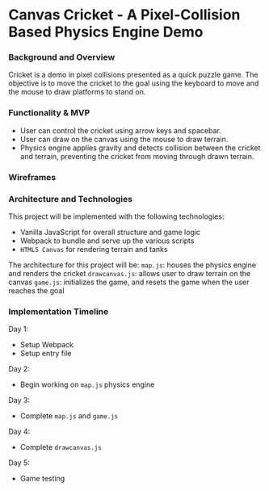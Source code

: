 # Canvas Cricket - A Pixel-Collision Based Physics Engine Demo

### Background and Overview
Cricket is a demo in pixel collisions presented as a quick puzzle game. The objective is to move the cricket to the goal using the keyboard to move and the mouse to draw platforms to stand on.

### Functionality & MVP
* User can control the cricket using arrow keys and spacebar.
* User can draw on the canvas using the mouse to draw terrain.
* Physics engine applies gravity and detects collision between the cricket and terrain, preventing the cricket from moving through drawn terrain.

### Wireframes

### Architecture and Technologies
This project will be implemented with the following technologies:
* Vanilla JavaScript for overall structure and game logic
* Webpack to bundle and serve up the various scripts
* `HTML5 Canvas` for rendering terrain and tanks

The architecture for this project will be:
`map.js`: houses the physics engine and renders the cricket
`drawcanvas.js`: allows user to draw terrain on the canvas
`game.js`: initializes the game, and resets the game when the user reaches the goal

### Implementation Timeline

Day 1:
* Setup Webpack
* Setup entry file

Day 2:
* Begin working on `map.js` physics engine

Day 3:
* Complete `map.js` and `game.js`

Day 4:
* Complete `drawcanvas.js`

Day 5:
* Game testing
